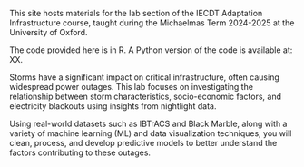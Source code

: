 This site hosts materials for the lab section of the IECDT Adaptation Infrastructure course, taught during the Michaelmas Term 2024-2025 at the University of Oxford.

The code provided here is in R. A Python version of the code is available at: XX.

Storms have a significant impact on critical infrastructure, often causing widespread power outages. This lab focuses on investigating the relationship between storm characteristics, socio-economic factors, and electricity blackouts using insights from nightlight data.

Using real-world datasets such as IBTrACS and Black Marble, along with a variety of machine learning (ML) and data visualization techniques, you will clean, process, and develop predictive models to better understand the factors contributing to these outages.
